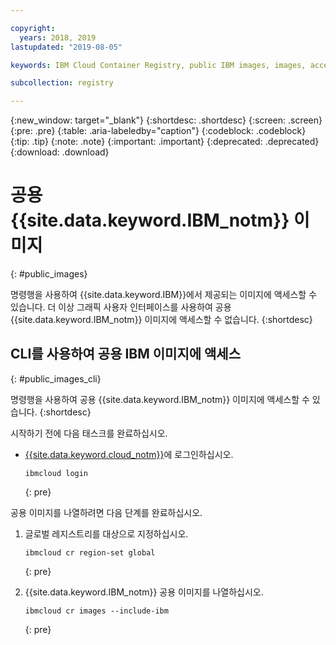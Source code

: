 ```yaml
---

copyright:
  years: 2018, 2019
lastupdated: "2019-08-05"

keywords: IBM Cloud Container Registry, public IBM images, images, accessing images,

subcollection: registry

---
```


{:new_window: target="_blank"}
{:shortdesc: .shortdesc}
{:screen: .screen}
{:pre: .pre}
{:table: .aria-labeledby="caption"}
{:codeblock: .codeblock}
{:tip: .tip}
{:note: .note}
{:important: .important}
{:deprecated: .deprecated}
{:download: .download}

# 공용 {{site.data.keyword.IBM_notm}} 이미지
{: #public_images}

명령행을 사용하여 {{site.data.keyword.IBM}}에서 제공되는 이미지에 액세스할 수 있습니다. 더 이상 그래픽 사용자 인터페이스를 사용하여 공용 {{site.data.keyword.IBM_notm}} 이미지에 액세스할 수 없습니다.
{:shortdesc}

## CLI를 사용하여 공용 IBM 이미지에 액세스
{: #public_images_cli}

명령행을 사용하여 공용 {{site.data.keyword.IBM_notm}} 이미지에 액세스할 수 있습니다.
{:shortdesc}

시작하기 전에 다음 태스크를 완료하십시오.

- [{{site.data.keyword.cloud_notm}}](/docs/cli/reference/ibmcloud?topic=cloud-cli-ibmcloud_cli#ibmcloud_login)에 로그인하십시오.

  ```
  ibmcloud login
  ```
  {: pre}

공용 이미지를 나열하려면 다음 단계를 완료하십시오.

1. 글로벌 레지스트리를 대상으로 지정하십시오.

   ```
   ibmcloud cr region-set global
   ```
   {: pre}

2. {{site.data.keyword.IBM_notm}} 공용 이미지를 나열하십시오.

   ```
   ibmcloud cr images --include-ibm
   ```
   {: pre}
